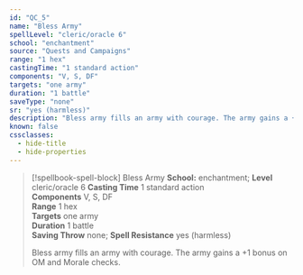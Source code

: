 ```yaml
---
id: "QC_5"
name: "Bless Army"
spellLevel: "cleric/oracle 6"
school: "enchantment"
source: "Quests and Campaigns"
range: "1 hex"
castingTime: "1 standard action"
components: "V, S, DF"
targets: "one army"
duration: "1 battle"
saveType: "none"
sr: "yes (harmless)"
description: "Bless army fills an army with courage. The army gains a +1 bonus on OM and Morale checks."
known: false
cssclasses:
  - hide-title
  - hide-properties
---
```


> [!spellbook-spell-block] Bless Army
> **School:** enchantment; **Level** cleric/oracle 6
> **Casting Time** 1 standard action  
> **Components** V, S, DF  
> **Range** 1 hex  
> **Targets** one army  
> **Duration** 1 battle  
> **Saving Throw** none; **Spell Resistance** yes (harmless)
> 
> Bless army fills an army with courage. The army gains a +1 bonus on OM and Morale checks.